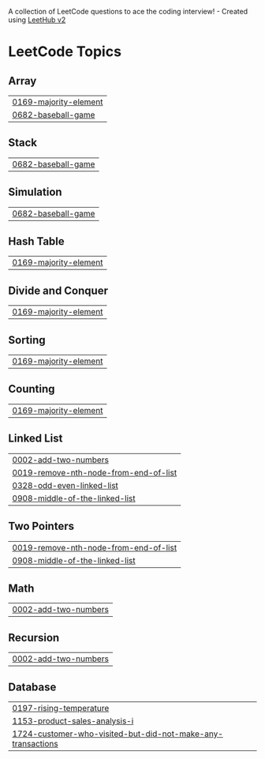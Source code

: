 A collection of LeetCode questions to ace the coding interview! - Created using [LeetHub v2](https://github.com/arunbhardwaj/LeetHub-2.0)
<!---LeetCode Topics Start-->
# LeetCode Topics
## Array
|  |
| ------- |
| [0169-majority-element](https://github.com/Vinothini9032/leetCode/tree/master/0169-majority-element) |
| [0682-baseball-game](https://github.com/Vinothini9032/leetCode/tree/master/0682-baseball-game) |
## Stack
|  |
| ------- |
| [0682-baseball-game](https://github.com/Vinothini9032/leetCode/tree/master/0682-baseball-game) |
## Simulation
|  |
| ------- |
| [0682-baseball-game](https://github.com/Vinothini9032/leetCode/tree/master/0682-baseball-game) |
## Hash Table
|  |
| ------- |
| [0169-majority-element](https://github.com/Vinothini9032/leetCode/tree/master/0169-majority-element) |
## Divide and Conquer
|  |
| ------- |
| [0169-majority-element](https://github.com/Vinothini9032/leetCode/tree/master/0169-majority-element) |
## Sorting
|  |
| ------- |
| [0169-majority-element](https://github.com/Vinothini9032/leetCode/tree/master/0169-majority-element) |
## Counting
|  |
| ------- |
| [0169-majority-element](https://github.com/Vinothini9032/leetCode/tree/master/0169-majority-element) |
## Linked List
|  |
| ------- |
| [0002-add-two-numbers](https://github.com/Vinothini9032/leetCode/tree/master/0002-add-two-numbers) |
| [0019-remove-nth-node-from-end-of-list](https://github.com/Vinothini9032/leetCode/tree/master/0019-remove-nth-node-from-end-of-list) |
| [0328-odd-even-linked-list](https://github.com/Vinothini9032/leetCode/tree/master/0328-odd-even-linked-list) |
| [0908-middle-of-the-linked-list](https://github.com/Vinothini9032/leetCode/tree/master/0908-middle-of-the-linked-list) |
## Two Pointers
|  |
| ------- |
| [0019-remove-nth-node-from-end-of-list](https://github.com/Vinothini9032/leetCode/tree/master/0019-remove-nth-node-from-end-of-list) |
| [0908-middle-of-the-linked-list](https://github.com/Vinothini9032/leetCode/tree/master/0908-middle-of-the-linked-list) |
## Math
|  |
| ------- |
| [0002-add-two-numbers](https://github.com/Vinothini9032/leetCode/tree/master/0002-add-two-numbers) |
## Recursion
|  |
| ------- |
| [0002-add-two-numbers](https://github.com/Vinothini9032/leetCode/tree/master/0002-add-two-numbers) |
## Database
|  |
| ------- |
| [0197-rising-temperature](https://github.com/Vinothini9032/leetCode/tree/master/0197-rising-temperature) |
| [1153-product-sales-analysis-i](https://github.com/Vinothini9032/leetCode/tree/master/1153-product-sales-analysis-i) |
| [1724-customer-who-visited-but-did-not-make-any-transactions](https://github.com/Vinothini9032/leetCode/tree/master/1724-customer-who-visited-but-did-not-make-any-transactions) |
<!---LeetCode Topics End-->